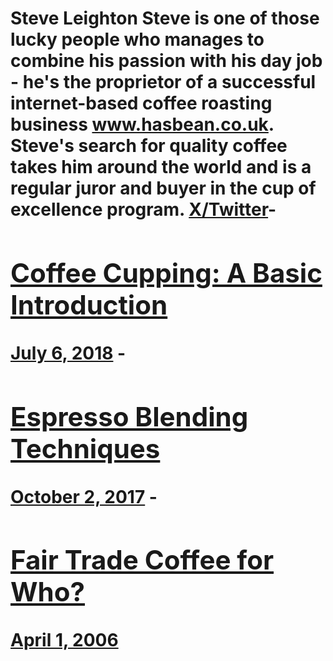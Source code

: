 # Steve Leighton Steve is one of those lucky people who manages to combine his passion with his day job - he's the proprietor of a successful internet-based coffee roasting business www.hasbean.co.uk. Steve's search for quality coffee takes him around the world and is a regular juror and buyer in the cup of excellence program. [X/Twitter](https://x.com/hasbean)- [<h2>Coffee Cupping: A Basic Introduction</h2>July 6, 2018](https://ineedcoffee.com/coffee-cupping-a-basic-introduction/) - [<h2>Espresso Blending Techniques</h2>October 2, 2017](https://ineedcoffee.com/espresso-blending-techniques/) - [<h2>Fair Trade Coffee for Who?</h2>April 1, 2006](https://ineedcoffee.com/fair-trade-for-who/)